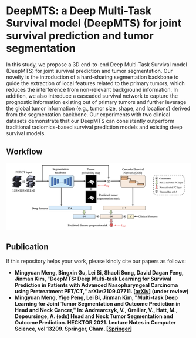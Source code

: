 # DeepMTS: a Deep Multi-Task Survival model (DeepMTS) for joint survival prediction and tumor segmentation
In this study, we propose a 3D end-to-end Deep Multi-Task Survival model (DeepMTS) for joint survival prediction and tumor segmentation. Our novelty is the introduction of a hard-sharing segmentation backbone to guide the extraction of local features related to the primary tumors, which reduces the interference from non-relevant background information. In addition, we also introduce a cascaded survival network to capture the prognostic information existing out of primary tumors and further leverage the global tumor information (e.g., tumor size, shape, and locations) derived from the segmentation backbone. Our experiments with two clinical datasets demonstrate that our DeepMTS can consistently outperform traditional radiomics-based survival prediction models and existing deep survival models.
 

## Workflow
![workflow](https://github.com/MungoMeng/DeepMTS/blob/master/Figure/Workflow.png)

## Publication
If this repository helps your work, please kindly cite our papers as follows:

* **Mingyuan Meng, Bingxin Gu, Lei Bi, Shaoli Song, David Dagan Feng, Jinman Kim, "DeepMTS: Deep Multi-task Learning for Survival Prediction in Patients with Advanced Nasopharyngeal Carcinoma using Pretreatment PET/CT," arXiv:2109.07711. [[arXiv](https://arxiv.org/abs/2109.07711)] (under review)**
* **Mingyuan Meng, Yige Peng, Lei Bi, Jinman Kim, "Multi-task Deep Learning for Joint Tumor Segmentation and Outcome Prediction in Head and Neck Cancer," In: Andrearczyk, V., Oreiller, V., Hatt, M., Depeursinge, A. (eds) Head and Neck Tumor Segmentation and Outcome Prediction. HECKTOR 2021. Lecture Notes in Computer Science, vol 13209. Springer, Cham. [[Springer](https://link.springer.com/chapter/10.1007/978-3-030-98253-9_15)]**
